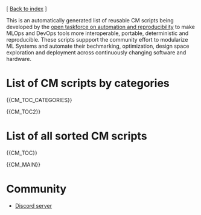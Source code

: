 [ [Back to index](README.md) ]

<!--
This file is generated automatically - don't edit!
-->

This is an automatically generated list of reusable CM scripts being developed
by the [open taskforce on automation and reproducibility](../../../docs/taskforce.md) 
to make MLOps and DevOps tools more interoperable, portable, deterministic and reproducible.
These scripts suppport the community effort to modularize ML Systems and automate their bechmarking, optimization,
design space exploration and deployment across continuously changing software and hardware. 

# List of CM scripts by categories

{{CM_TOC_CATEGORIES}}

{{CM_TOC2}}

# List of all sorted CM scripts 

{{CM_TOC}}


{{CM_MAIN}}

# Community

* [Discord server](https://discord.gg/JjWNWXKxwT)
